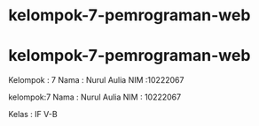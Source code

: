 
# kelompok-7-pemrograman-web


# kelompok-7-pemrograman-web
Kelompok : 7
Nama : Nurul Aulia
NIM :10222067

kelompok:7
Nama : Nurul Aulia
NIM : 10222067

Kelas : IF V-B